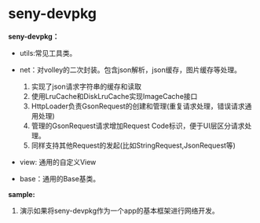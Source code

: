 # seny-devpkg

**seny-devpkg：**
- utils:常见工具类。
- net：对volley的二次封装。包含json解析，json缓存，图片缓存等处理。

    1. 实现了json请求字符串的缓存和读取
    2. 使用LruCache和DiskLruCache实现ImageCache接口
    3. HttpLoader负责GsonRequest的创建和管理(重复请求处理，错误请求通用处理)
    4. 管理的GsonRequest请求增加Request Code标识，便于UI层区分请求处理。
    5. 同样支持其他Request的发起(比如StringRequest,JsonRequest等)

- view: 通用的自定义View
- base：通用的Base基类。

**sample:**
1. 演示如果将seny-devpkg作为一个app的基本框架进行网络开发。